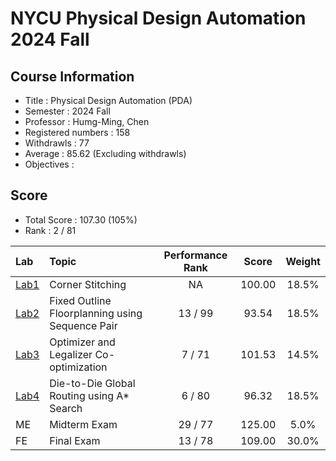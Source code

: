 # NYCU Physical Design Automation 2024 Fall

## Course Information
- Title : Physical Design Automation (PDA)
- Semester : 2024 Fall
- Professor : Humg-Ming, Chen
- Registered numbers : 158
- Withdrawls : 77
- Average : 85.62 (Excluding withdrawls)
- Objectives : 

## Score
- Total Score : 107.30 (105%)
- Rank : 2 / 81

|Lab           |Topic                                            | Performance Rank   |Score   |Weight |
|:-------------|:------------------------------------------------|:------------------:|:------:|:-----:|
| [Lab1](Lab1) | Corner Stitching                                | NA                 | 100.00 | 18.5% |
| [Lab2](Lab2) | Fixed Outline Floorplanning using Sequence Pair | 13 / 99            |  93.54 | 18.5% |
| [Lab3](Lab3) | Optimizer and Legalizer Co-optimization         | 7  / 71            | 101.53 | 14.5% |
| [Lab4](Lab4) | Die-to-Die Global Routing using A* Search       | 6  / 80            | 96.32  | 18.5% |
| ME           | Midterm Exam                                    | 29 / 77            | 125.00 |  5.0% |
| FE           | Final Exam                                      | 13 / 78            | 109.00 | 30.0% |

